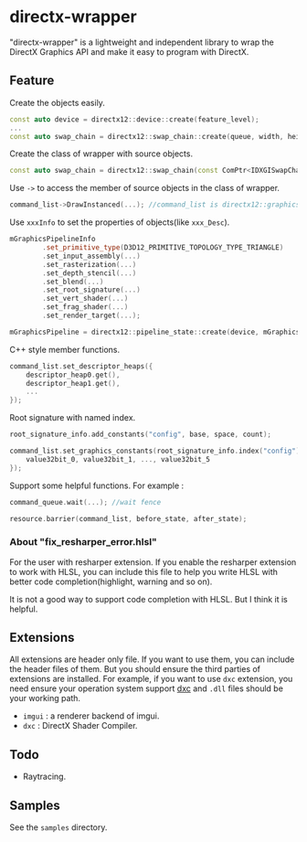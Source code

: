 # directx-wrapper

"directx-wrapper" is a lightweight and independent library to wrap the DirectX Graphics API and make it easy to program with DirectX.

## Feature

Create the objects easily.

```C++
const auto device = directx12::device::create(feature_level);
...
const auto swap_chain = directx12::swap_chain::create(queue, width, height, HWND);
```

Create the class of wrapper with source objects.

```C++
const auto swap_chain = directx12::swap_chain(const ComPtr<IDXGISwapChain4>&...);
```

Use `->` to access the member of source objects in the class of wrapper.

```C++
command_list->DrawInstanced(...); //command_list is directx12::graphics_command_list.
```

Use `xxxInfo` to set the properties of objects(like `xxx_Desc`).

```C++
mGraphicsPipelineInfo
		.set_primitive_type(D3D12_PRIMITIVE_TOPOLOGY_TYPE_TRIANGLE)
		.set_input_assembly(...)
		.set_rasterization(...)
		.set_depth_stencil(...)
		.set_blend(...)
		.set_root_signature(...)
		.set_vert_shader(...)
		.set_frag_shader(...)
		.set_render_target(...);

mGraphicsPipeline = directx12::pipeline_state::create(device, mGraphicsPipelineInfo);
```

C++ style member functions.

```C++
command_list.set_descriptor_heaps({
	descriptor_heap0.get(),
	descriptor_heap1.get(),
	...
});
```

Root signature with named index.

```C++
root_signature_info.add_constants("config", base, space, count);

command_list.set_graphics_constants(root_signature_info.index("config"), {
	value32bit_0, value32bit_1, ..., value32bit_5
});
```

Support some helpful functions. For example :

```C++
command_queue.wait(...); //wait fence

resource.barrier(command_list, before_state, after_state);
```

### About "fix_resharper_error.hlsl"

For the user with resharper extension. If you enable the resharper extension to work with HLSL, you can include this file to help you write HLSL with better code completion(highlight, warning and so on). 

It is not a good way to support code completion with HLSL. But I think it is helpful.

## Extensions

All extensions are header only file. If you want to use them, you can include the header files of them. But you should ensure the third parties of extensions are installed. For example, if you want to use `dxc` extension, you need ensure your operation system support [dxc](https://github.com/microsoft/DirectXShaderCompiler) and `.dll` files should be your working path.

- `imgui` : a renderer backend of imgui.
- `dxc` : DirectX Shader Compiler.

## Todo

- Raytracing.

## Samples

See the `samples` directory.